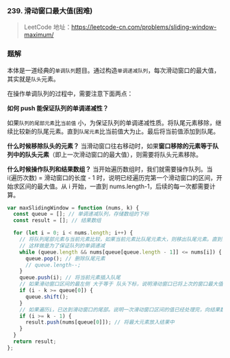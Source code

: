 ### 239. 滑动窗口最大值(困难)

> LeetCode 地址：https://leetcode-cn.com/problems/sliding-window-maximum/

### 题解

本体是一道经典的`单调队列`题目。通过构造`单调递减队列`，每次滑动窗口的最大值，其实就是`队头`元素。

在操作单调队列的过程中，需要注意下面两点：

**如何 push 能保证队列的单调递减性？**

如果`队列的尾部元素`比`当前值` 小，为保证队列的单调递减性质。将队尾元素移除，继续比较新的队尾元素。直到`队尾元素`比当前值大为止。最后将当前值添加到队尾。

**什么时候移除队头的元素？**
当滑动窗口往右移动时，如果**窗口移除的元素等于队列中的队头元素**（即上一次滑动窗口的最大值），则需要将队头元素移除。

**什么时候操作队列和结果数组？**
当开始遍历数组时，我们就需要操作队列。当 i(遍历次数) = 滑动窗口的长度 - 1 时，说明已经遍历完第一个滑动窗口的区间，开始求区间的最大值。从 i 开始，一直到 nums.length-1，后续的每一次都需要计算。

```js
var maxSlidingWindow = function (nums, k) {
  const queue = []; // 单调递减队列，存储数组的下标
  const result = []; // 结果数组

  for (let i = 0; i < nums.length; i++) {
    // 将队列尾部元素与当前元素比较，如果当前元素比队尾元素大，则移出队尾元素。直到当前元素比队尾元素小为止
    // 这样做是为了保证队列的单调递减
    while (queue.length && nums[queue[queue.length - 1]] <= nums[i]) { // 注意这里需要判断等于的条件
      queue.pop(); // 删除队尾元素
      // queue.length--;
    }
    queue.push(i); // 将当前元素插入队尾
    // 如果滑动窗口区间的最左侧 大于等于 队头下标，说明滑动窗口已将上次的窗口最大值移除，需要将队头删除
    if (i - k >= queue[0]) {
      queue.shift();
    }
    // 如果遍历i，已达到滑动窗口的尾部。说明一次滑动窗口区间的值已经处理完，向结果数组中添加当前窗口的最大值
    if (i >= k - 1) {
      result.push(nums[queue[0]]); // 将最大元素放入结果中
    }
  }
  return result;
};
```
